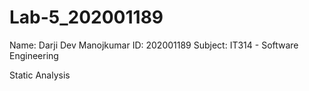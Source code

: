 # Lab-5_202001189

Name: Darji Dev Manojkumar
ID: 202001189
Subject: IT314 - Software Engineering

Static Analysis
